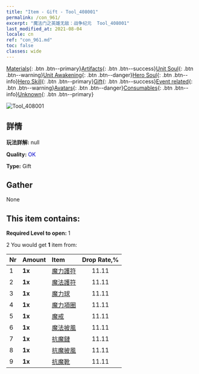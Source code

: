 ```yaml
---
title: "Item - Gift - Tool_408001"
permalink: /con_961/
excerpt: "魔法门之英雄无敌：战争纪元  Tool_408001"
last_modified_at: 2021-08-04
locale: cn
ref: "con_961.md"
toc: false
classes: wide
---
```

 [Materials](/ItemsCN/){: .btn .btn--primary}[Artifacts](/ItemsCN/Artifacts/){: .btn .btn--success}[Unit Soul](/ItemsCN/UnitSoul/){: .btn .btn--warning}[Unit Awakening](/ItemsCN/UnitAwakening/){: .btn .btn--danger}[Hero Soul](/ItemsCN/HeroSoul/){: .btn .btn--info}[Hero Skill](/ItemsCN/HeroSkill/){: .btn .btn--primary}[Gift](/ItemsCN/Gift/){: .btn .btn--success}[Event related](/ItemsCN/Events/){: .btn .btn--warning}[Avatars](/ItemsCN/Avatars/){: .btn .btn--danger}[Consumables](/ItemsCN/Consumables/){: .btn .btn--info}[Unknown](/ItemsCN/Unknown/){: .btn .btn--primary}

 ![Tool_408001](/images/t/i_907046.png)

## 詳情
 **玩法詳解:** null

 **Quality:** <span style="color: #0000CD">OK</span>

 **Type:** Gift

## Gather

  None

## This item contains:

 **Required Level to open:** 1

 2 You would get **1** item  from:

  | Nr | Amount |     Item    | Drop Rate,% |
  |:---|:-------|:------------|:---------:|
  | 1 |  **1x** | [魔力護符](/cn/Items/art_112/) | 11.11 | 
  | 2 |  **1x** | [魔法護符](/cn/Items/art_113/) | 11.11 | 
  | 3 |  **1x** | [魔力球](/cn/Items/art_114/) | 11.11 | 
  | 4 |  **1x** | [魔力項圈](/cn/Items/art_115/) | 11.11 | 
  | 5 |  **1x** | [魔戒](/cn/Items/art_116/) | 11.11 | 
  | 6 |  **1x** | [魔法披風](/cn/Items/art_117/) | 11.11 | 
  | 7 |  **1x** | [抗魔鏈](/cn/Items/art_118/) | 11.11 | 
  | 8 |  **1x** | [抗魔披風](/cn/Items/art_119/) | 11.11 | 
  | 9 |  **1x** | [抗魔靴](/cn/Items/art_120/) | 11.11 | 
